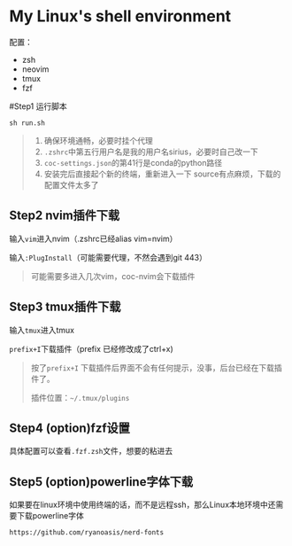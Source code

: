 # My Linux's shell environment

配置：

- zsh
- neovim
- tmux
- fzf



#Step1 运行脚本

`sh run.sh`

> 1. 确保环境通畅，必要时挂个代理
> 2. `.zshrc`中第五行用户名是我的用户名sirius，必要时自己改一下
> 3. `coc-settings.json`的第41行是conda的python路径
> 4. 安装完后直接起个新的终端，重新进入一下  source有点麻烦，下载的配置文件太多了

## Step2 nvim插件下载

输入`vim`进入nvim（.zshrc已经alias vim=nvim）

输入`:PlugInstall`（可能需要代理，不然会遇到git 443） 

> 可能需要多进入几次vim，coc-nvim会下载插件

## Step3 tmux插件下载

输入`tmux`进入tmux

`prefix+I`下载插件（prefix 已经修改成了ctrl+x)

> 按了`prefix+I` 下载插件后界面不会有任何提示，没事，后台已经在下载插件了。
>
> 插件位置：`~/.tmux/plugins`

## Step4 (option)fzf设置

具体配置可以查看`.fzf.zsh`文件，想要的粘进去

## Step5 (option)powerline字体下载

如果要在linux环境中使用终端的话，而不是远程ssh，那么Linux本地环境中还需要下载powerline字体

`https://github.com/ryanoasis/nerd-fonts`
